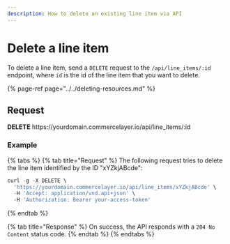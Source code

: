 ```yaml
---
description: How to delete an existing line item via API
---
```


# Delete a line item

To delete a line item, send a `DELETE` request to the `/api/line_items/:id` endpoint, where `id` is the id of the line item that you want to delete.

{% page-ref page="../../deleting-resources.md" %}

## Request

**DELETE** https://<i></i>yourdomain.commercelayer.io/api/line_items/:id

### Example

{% tabs %}
{% tab title="Request" %}
The following request tries to delete the line item identified by the ID "xYZkjABcde":

```javascript
curl -g -X DELETE \
  'https://yourdomain.commercelayer.io/api/line_items/xYZkjABcde' \
  -H 'Accept: application/vnd.api+json' \
  -H 'Authorization: Bearer your-access-token'
```
{% endtab %}

{% tab title="Response" %}
On success, the API responds with a `204 No Content` status code.
{% endtab %}
{% endtabs %}

